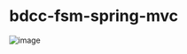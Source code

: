 # bdcc-fsm-spring-mvc
![image](https://github.com/user-attachments/assets/7e589450-f209-43aa-869b-880388afcd79)
